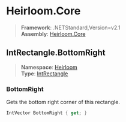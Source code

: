 # Heirloom.Core

> **Framework**: .NETStandard,Version=v2.1  
> **Assembly**: [Heirloom.Core][0]  

## IntRectangle.BottomRight

> **Namespace**: [Heirloom][0]  
> **Type**: [IntRectangle][1]  

### BottomRight

Gets the bottom right corner of this rectangle.

```cs
IntVector BottomRight { get; }
```

[0]: ../Heirloom.Core.md
[1]: Heirloom.IntRectangle.md
